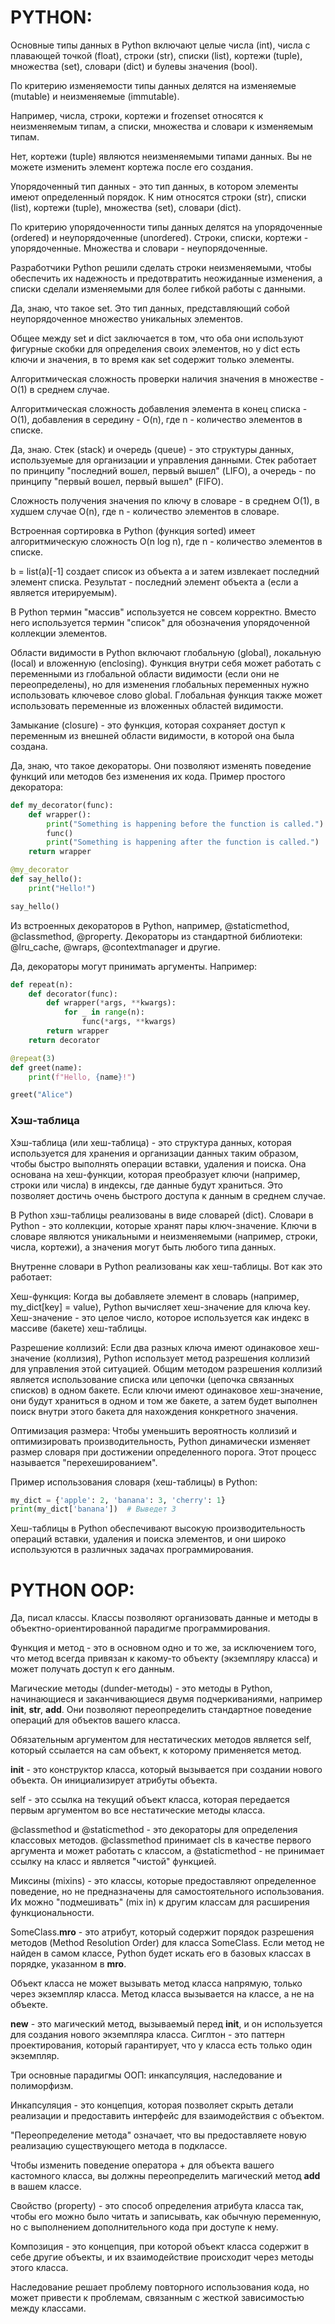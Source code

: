 # PYTHON:

Основные типы данных в Python включают целые числа (int), числа с плавающей точкой (float), строки (str), списки (list), кортежи (tuple), множества (set), словари (dict) и булевы значения (bool).

По критерию изменяемости типы данных делятся на изменяемые (mutable) и неизменяемые (immutable).

Например, числа, строки, кортежи и frozenset относятся к неизменяемым типам, а списки, множества и словари к изменяемым типам.

Нет, кортежи (tuple) являются неизменяемыми типами данных. Вы не можете изменить элемент кортежа после его создания.

Упорядоченный тип данных - это тип данных, в котором элементы имеют определенный порядок. К ним относятся строки (str), списки (list), кортежи (tuple), множества (set), словари (dict).

По критерию упорядоченности типы данных делятся на упорядоченные (ordered) и неупорядоченные (unordered). Строки, списки, кортежи - упорядоченные. Множества и словари - неупорядоченные.

Разработчики Python решили сделать строки неизменяемыми, чтобы обеспечить их надежность и предотвратить неожиданные изменения, а списки сделали изменяемыми для более гибкой работы с данными.

Да, знаю, что такое set. Это тип данных, представляющий собой неупорядоченное множество уникальных элементов.

Общее между set и dict заключается в том, что оба они используют фигурные скобки для определения своих элементов, но у dict есть ключи и значения, в то время как set содержит только элементы.

Алгоритмическая сложность проверки наличия значения в множестве - O(1) в среднем случае.

Алгоритмическая сложность добавления элемента в конец списка - O(1), добавления в середину - O(n), где n - количество элементов в списке.

Да, знаю. Стек (stack) и очередь (queue) - это структуры данных, используемые для организации и управления данными. Стек работает по принципу "последний вошел, первый вышел" (LIFO), а очередь - по принципу "первый вошел, первый вышел" (FIFO).

Сложность получения значения по ключу в словаре - в среднем O(1), в худшем случае O(n), где n - количество элементов в словаре.

Встроенная сортировка в Python (функция sorted) имеет алгоритмическую сложность O(n log n), где n - количество элементов в списке.

b = list(a)[-1] создает список из объекта a и затем извлекает последний элемент списка. Результат - последний элемент объекта a (если a является итерируемым).

В Python термин "массив" используется не совсем корректно. Вместо него используется термин "список" для обозначения упорядоченной коллекции элементов.

Области видимости в Python включают глобальную (global), локальную (local) и вложенную (enclosing). Функция внутри себя может работать с переменными из глобальной области видимости (если они не переопределены), но для изменения глобальных переменных нужно использовать ключевое слово global. Глобальная функция также может использовать переменные из вложенных областей видимости.

Замыкание (closure) - это функция, которая сохраняет доступ к переменным из внешней области видимости, в которой она была создана.

Да, знаю, что такое декораторы. Они позволяют изменять поведение функций или методов без изменения их кода. Пример простого декоратора:

```python
def my_decorator(func):
    def wrapper():
        print("Something is happening before the function is called.")
        func()
        print("Something is happening after the function is called.")
    return wrapper

@my_decorator
def say_hello():
    print("Hello!")

say_hello()
```
Из встроенных декораторов в Python, например, @staticmethod, @classmethod, @property. Декораторы из стандартной библиотеки: @lru_cache, @wraps, @contextmanager и другие.

Да, декораторы могут принимать аргументы. Например:

```python
def repeat(n):
    def decorator(func):
        def wrapper(*args, **kwargs):
            for _ in range(n):
                func(*args, **kwargs)
        return wrapper
    return decorator

@repeat(3)
def greet(name):
    print(f"Hello, {name}!")

greet("Alice")
```
### Хэш-таблица
Хэш-таблица (или хеш-таблица) - это структура данных, которая используется для хранения и организации данных таким образом, чтобы быстро выполнять операции вставки, удаления и поиска. Она основана на хеш-функции, которая преобразует ключи (например, строки или числа) в индексы, где данные будут храниться. Это позволяет достичь очень быстрого доступа к данным в среднем случае.

В Python хэш-таблицы реализованы в виде словарей (dict). Словари в Python - это коллекции, которые хранят пары ключ-значение. Ключи в словаре являются уникальными и неизменяемыми (например, строки, числа, кортежи), а значения могут быть любого типа данных.

Внутренне словари в Python реализованы как хеш-таблицы. Вот как это работает:

Хеш-функция: Когда вы добавляете элемент в словарь (например, my_dict[key] = value), Python вычисляет хеш-значение для ключа key. Хеш-значение - это целое число, которое используется как индекс в массиве (бакете) хеш-таблицы.

Разрешение коллизий: Если два разных ключа имеют одинаковое хеш-значение (коллизия), Python использует метод разрешения коллизий для управления этой ситуацией. Общим методом разрешения коллизий является использование списка или цепочки (цепочка связанных списков) в одном бакете. Если ключи имеют одинаковое хеш-значение, они будут храниться в одном и том же бакете, а затем будет выполнен поиск внутри этого бакета для нахождения конкретного значения.

Оптимизация размера: Чтобы уменьшить вероятность коллизий и оптимизировать производительность, Python динамически изменяет размер словаря при достижении определенного порога. Этот процесс называется "перехешированием".

Пример использования словаря (хеш-таблицы) в Python:

```python
my_dict = {'apple': 2, 'banana': 3, 'cherry': 1}
print(my_dict['banana'])  # Выведет 3
```
Хеш-таблицы в Python обеспечивают высокую производительность операций вставки, удаления и поиска элементов, и они широко используются в различных задачах программирования.

# PYTHON OOP:

Да, писал классы. Классы позволяют организовать данные и методы в объектно-ориентированной парадигме программирования.

Функция и метод - это в основном одно и то же, за исключением того, что метод всегда привязан к какому-то объекту (экземпляру класса) и может получать доступ к его данным.

Магические методы (dunder-методы) - это методы в Python, начинающиеся и заканчивающиеся двумя подчеркиваниями, например __init__, __str__, __add__. Они позволяют переопределить стандартное поведение операций для объектов вашего класса.

Обязательным аргументом для нестатических методов является self, который ссылается на сам объект, к которому применяется метод.

__init__ - это конструктор класса, который вызывается при создании нового объекта. Он инициализирует атрибуты объекта.

self - это ссылка на текущий объект класса, которая передается первым аргументом во все нестатические методы класса.

@classmethod и @staticmethod - это декораторы для определения классовых методов. @classmethod принимает cls в качестве первого аргумента и может работать с классом, а @staticmethod - не принимает ссылку на класс и является "чистой" функцией.

Миксины (mixins) - это классы, которые предоставляют определенное поведение, но не предназначены для самостоятельного использования. Их можно "подмешивать" (mix in) к другим классам для расширения функциональности.

SomeClass.__mro__ - это атрибут, который содержит порядок разрешения методов (Method Resolution Order) для класса SomeClass. Если метод не найден в самом классе, Python будет искать его в базовых классах в порядке, указанном в __mro__.

Объект класса не может вызывать метод класса напрямую, только через экземпляр класса. Метод класса вызывается на классе, а не на объекте.

__new__ - это магический метод, вызываемый перед __init__, и он используется для создания нового экземпляра класса. Сиглтон - это паттерн проектирования, который гарантирует, что у класса есть только один экземпляр.

Три основные парадигмы ООП: инкапсуляция, наследование и полиморфизм.

Инкапсуляция - это концепция, которая позволяет скрыть детали реализации и предоставить интерфейс для взаимодействия с объектом.

"Переопределение метода" означает, что вы предоставляете новую реализацию существующего метода в подклассе.

Чтобы изменить поведение оператора + для объекта вашего кастомного класса, вы должны переопределить магический метод __add__ в вашем классе.

Свойство (property) - это способ определения атрибута класса так, чтобы его можно было читать и записывать, как обычную переменную, но с выполнением дополнительного кода при доступе к нему.

Композиция - это концепция, при которой объект класса содержит в себе другие объекты, и их взаимодействие происходит через методы этого класса.

Наследование решает проблему повторного использования кода, но может привести к проблемам, связанным с жесткой зависимостью между классами.